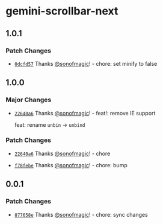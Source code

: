 # gemini-scrollbar-next

## 1.0.1

### Patch Changes

- [`0dcfd57`](https://github.com/sonofmagic/vue2-sticky/commit/0dcfd57ddd93de177b0278ae5a57a10797b9e2f4) Thanks [@sonofmagic](https://github.com/sonofmagic)! - chore: set minify to false

## 1.0.0

### Major Changes

- [`22640a6`](https://github.com/sonofmagic/vue2-sticky/commit/22640a679093b8731b3bcd29f931e83e90e1b3bf) Thanks [@sonofmagic](https://github.com/sonofmagic)! - feat!: remove IE support

  feat: rename `unbin` -> `unbind`

### Patch Changes

- [`22640a6`](https://github.com/sonofmagic/vue2-sticky/commit/22640a679093b8731b3bcd29f931e83e90e1b3bf) Thanks [@sonofmagic](https://github.com/sonofmagic)! - chore

- [`f78febe`](https://github.com/sonofmagic/vue2-sticky/commit/f78febe5d0324f66f771afa5541acb7daa862094) Thanks [@sonofmagic](https://github.com/sonofmagic)! - chore: bump

## 0.0.1

### Patch Changes

- [`877658e`](https://github.com/sonofmagic/vue2-sticky/commit/877658e85dabdddd2be458b3d2f3b53160a29d96) Thanks [@sonofmagic](https://github.com/sonofmagic)! - chore: sync changes

